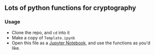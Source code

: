 ## Lots of python functions for cryptography

### Usage
- Clone the repo, and `cd` into it
- Make a copy of `Template.ipynb`
- Open this file as a [Jupyter Notebook](https://jupyter.org/), and use the functions as you'd like.
